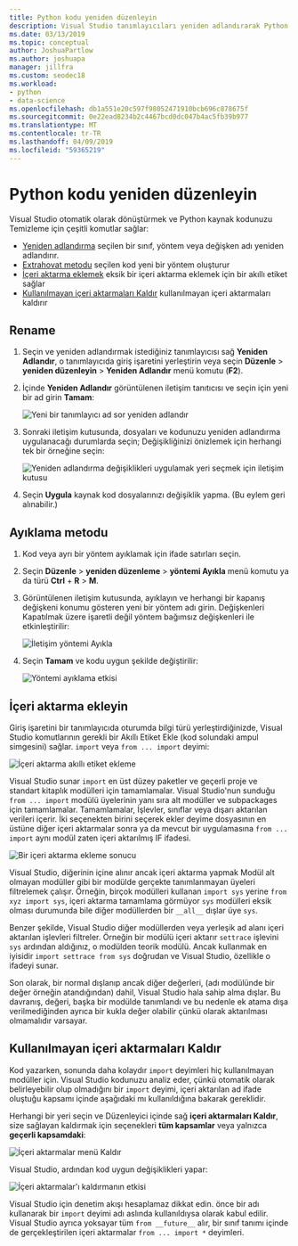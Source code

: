 ```yaml
---
title: Python kodu yeniden düzenleyin
description: Visual Studio tanımlayıcıları yeniden adlandırarak Python kodu yeniden düzenleme içeri aktarmalar ekleme yöntemleri ayıklama kolaylaştırır ve kullanılmayan kaldırma içeri aktarır.
ms.date: 03/13/2019
ms.topic: conceptual
author: JoshuaPartlow
ms.author: joshuapa
manager: jillfra
ms.custom: seodec18
ms.workload:
- python
- data-science
ms.openlocfilehash: db1a551e20c597f98052471910bcb696c878675f
ms.sourcegitcommit: 0e22ead8234b2c4467bcd0dc047b4ac5fb39b977
ms.translationtype: MT
ms.contentlocale: tr-TR
ms.lasthandoff: 04/09/2019
ms.locfileid: "59365219"
---
```

# <a name="refactor-python-code"></a>Python kodu yeniden düzenleyin

Visual Studio otomatik olarak dönüştürmek ve Python kaynak kodunuzu Temizleme için çeşitli komutlar sağlar:

- [Yeniden adlandırma](#rename) seçilen bir sınıf, yöntem veya değişken adı yeniden adlandırır.
- [Extrahovat metodu](#extract-method) seçilen kod yeni bir yöntem oluşturur
- [İçeri aktarma eklemek](#add-import) eksik bir içeri aktarma eklemek için bir akıllı etiket sağlar
- [Kullanılmayan içeri aktarmaları Kaldır](#remove-unused-imports) kullanılmayan içeri aktarmaları kaldırır

## <a name="rename"></a>Rename

1. Seçin ve yeniden adlandırmak istediğiniz tanımlayıcısı sağ **Yeniden Adlandır**, o tanımlayıcıda giriş işaretini yerleştirin veya seçin **Düzenle** > **yeniden düzenleyin**  >  **Yeniden Adlandır** menü komutu (**F2**).
2. İçinde **Yeniden Adlandır** görüntülenen iletişim tanıtıcısı ve seçin için yeni bir ad girin **Tamam**:

   ![Yeni bir tanımlayıcı ad sor yeniden adlandır](media/code-refactor-rename-1.png)

3. Sonraki iletişim kutusunda, dosyaları ve kodunuzu yeniden adlandırma uygulanacağı durumlarda seçin; Değişikliğinizi önizlemek için herhangi tek bir örneğine seçin:

   ![Yeniden adlandırma değişiklikleri uygulamak yeri seçmek için iletişim kutusu](media/code-refactor-rename-2.png)

4. Seçin **Uygula** kaynak kod dosyalarınızı değişiklik yapma. (Bu eylem geri alınabilir.)

## <a name="extract-method"></a>Ayıklama metodu

1. Kod veya ayrı bir yöntem ayıklamak için ifade satırları seçin.
2. Seçin **Düzenle** > **yeniden düzenleme** > **yöntemi Ayıkla** menü komutu ya da türü **Ctrl** + **R** > **M**.
3. Görüntülenen iletişim kutusunda, ayıklayın ve herhangi bir kapanış değişkeni konumu gösteren yeni bir yöntem adı girin. Değişkenleri Kapatılmak üzere işaretli değil yöntem bağımsız değişkenleri ile etkinleştirilir:

   ![İletişim yöntemi Ayıkla](media/code-refactor-extract-method-1.png)

4. Seçin **Tamam** ve kodu uygun şekilde değiştirilir:

   ![Yöntemi ayıklama etkisi](media/code-refactor-extract-method-2.png)

## <a name="add-import"></a>İçeri aktarma ekleyin

Giriş işaretini bir tanımlayıcıda oturumda bilgi türü yerleştirdiğinizde, Visual Studio komutlarının gerekli bir Akıllı Etiket Ekle (kod solundaki ampul simgesini) sağlar. `import` veya `from ... import` deyimi:

![İçeri aktarma akıllı etiket ekleme](media/code-refactor-add-import-1.png)

Visual Studio sunar `import` en üst düzey paketler ve geçerli proje ve standart kitaplık modülleri için tamamlamalar. Visual Studio'nun sunduğu `from ... import` modülü üyelerinin yanı sıra alt modüller ve subpackages için tamamlamalar. Tamamlamalar, İşlevler, sınıflar veya dışarı aktarılan verileri içerir. İki seçenekten birini seçerek ekler deyime dosyasının en üstüne diğer içeri aktarmalar sonra ya da mevcut bir uygulamasına `from ... import` aynı modül zaten içeri aktarılmış IF ifadesi.

![Bir içeri aktarma ekleme sonucu](media/code-refactor-add-import-2.png)

Visual Studio, diğerinin içine alınır ancak içeri aktarma yapmak Modül alt olmayan modüller gibi bir modülde gerçekte tanımlanmayan üyeleri filtrelemek çalışır. Örneğin, birçok modülleri kullanan `import sys` yerine `from xyz import sys`, içeri aktarma tamamlama görmüyor `sys` modülleri eksik olması durumunda bile diğer modüllerden bir `__all__` dışlar üye `sys`.

Benzer şekilde, Visual Studio diğer modüllerden veya yerleşik ad alanı içeri aktarılan işlevleri filtreler. Örneğin bir modülü içeri aktarır `settrace` işlevini `sys` ardından aldığınız, o modülden teorik modülü. Ancak kullanmak en iyisidir `import settrace from sys` doğrudan ve Visual Studio, özellikle o ifadeyi sunar.

Son olarak, bir normal dışlanıp ancak diğer değerleri, (adı modülünde bir değer örneğin atandığından) dahil, Visual Studio hala sahip alma dışlar. Bu davranış, değeri, başka bir modülde tanımlandı ve bu nedenle ek atama dışa verilmediğinden ayrıca bir kukla değer olabilir çünkü olarak aktarılması olmamalıdır varsayar.

## <a name="remove-unused-imports"></a>Kullanılmayan içeri aktarmaları Kaldır

Kod yazarken, sonunda daha kolaydır `import` deyimleri hiç kullanılmayan modüller için. Visual Studio kodunuzu analiz eder, çünkü otomatik olarak belirleyebilir olup olmadığını bir `import` deyimi, içeri aktarılan ad ifade oluştuğu kapsamı içinde aşağıdaki mı kullanıldığına bakarak gereklidir.

Herhangi bir yeri seçin ve Düzenleyici içinde sağ **içeri aktarmaları Kaldır**, size sağlayan kaldırmak için seçenekleri **tüm kapsamlar** veya yalnızca **geçerli kapsamdaki**:

![İçeri aktarmalar menü Kaldır](media/code-refactor-remove-imports-1.png)

Visual Studio, ardından kod uygun değişiklikleri yapar:

![İçeri aktarmalar'ı kaldırmanın etkisi](media/code-refactor-remove-imports-2.png)

Visual Studio için denetim akışı hesaplamaz dikkat edin. önce bir adı kullanarak bir `import` deyimi adı aslında kullanıldıysa olarak kabul edilir. Visual Studio ayrıca yoksayar tüm `from __future__` alır, bir sınıf tanımı içinde de gerçekleştirilen içeri aktarmalar `from ... import *` deyimleri.
